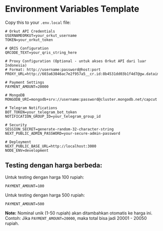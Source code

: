 # Environment Variables Template

Copy this to your `.env.local` file:

```env
# Orkut API Credentials
USERNAMEORKUT=your_orkut_username
TOKEN=your_orkut_token

# QRIS Configuration
QRCODE_TEXT=your_qris_string_here

# Proxy Configuration (Optional - untuk akses Orkut API dari luar Indonesia)
# Format: http://username:password@host:port
PROXY_URL=http://603a63846ac7e2f957a5__cr.id:8b4531dd03b1f4d7@gw.dataimpulse.com:823

# Payment Settings
PAYMENT_AMOUNT=20000

# MongoDB
MONGODB_URI=mongodb+srv://username:password@cluster.mongodb.net/capcut

# Telegram Notifications
BOT_TOKEN=your_telegram_bot_token
NOTIFICATION_GROUP_ID=your_telegram_group_id

# Security
SESSION_SECRET=generate-random-32-character-string
NEXT_PUBLIC_ADMIN_PASSWORD=your-secure-admin-password

# Deployment
NEXT_PUBLIC_BASE_URL=http://localhost:3000
NODE_ENV=development
```

## Testing dengan harga berbeda:

Untuk testing dengan harga 100 rupiah:
```env
PAYMENT_AMOUNT=100
```

Untuk testing dengan harga 500 rupiah:
```env
PAYMENT_AMOUNT=500
```

**Note:** Nominal unik (1-50 rupiah) akan ditambahkan otomatis ke harga ini.
Contoh: Jika `PAYMENT_AMOUNT=20000`, maka total bisa jadi 20001 - 20050 rupiah.
